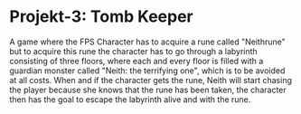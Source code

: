 # Projekt-3: Tomb Keeper

A game where the FPS Character has to acquire a rune called "Neithrune" but to acquire this rune the character has to go through a labyrinth consisting of three floors, where each and every floor is filled with a guardian monster called "Neith: the terrifying one", which is to be avoided at all costs. When and if the character gets the rune, Neith will start chasing the player because she knows that the rune has been taken, the character then has the goal to escape the labyrinth alive and with the rune.
